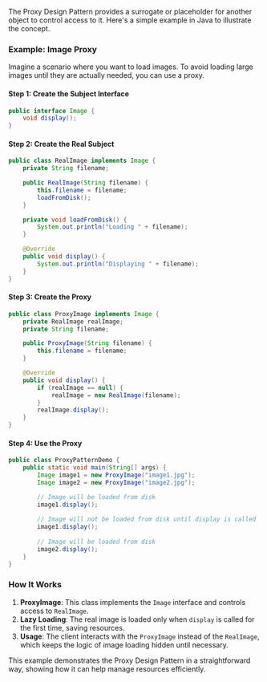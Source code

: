 The Proxy Design Pattern provides a surrogate or placeholder for another object to control access to it. Here's a simple example in Java to illustrate the concept.

### Example: Image Proxy

Imagine a scenario where you want to load images. To avoid loading large images until they are actually needed, you can use a proxy.

#### Step 1: Create the Subject Interface

```java
public interface Image {
    void display();
}
```

#### Step 2: Create the Real Subject

```java
public class RealImage implements Image {
    private String filename;

    public RealImage(String filename) {
        this.filename = filename;
        loadFromDisk();
    }

    private void loadFromDisk() {
        System.out.println("Loading " + filename);
    }

    @Override
    public void display() {
        System.out.println("Displaying " + filename);
    }
}
```

#### Step 3: Create the Proxy

```java
public class ProxyImage implements Image {
    private RealImage realImage;
    private String filename;

    public ProxyImage(String filename) {
        this.filename = filename;
    }

    @Override
    public void display() {
        if (realImage == null) {
            realImage = new RealImage(filename);
        }
        realImage.display();
    }
}
```

#### Step 4: Use the Proxy

```java
public class ProxyPatternDemo {
    public static void main(String[] args) {
        Image image1 = new ProxyImage("image1.jpg");
        Image image2 = new ProxyImage("image2.jpg");

        // Image will be loaded from disk
        image1.display();
        
        // Image will not be loaded from disk until display is called
        image1.display(); 
        
        // Image will be loaded from disk
        image2.display();
    }
}
```

### How It Works

1. **ProxyImage**: This class implements the `Image` interface and controls access to `RealImage`.
2. **Lazy Loading**: The real image is loaded only when `display` is called for the first time, saving resources.
3. **Usage**: The client interacts with the `ProxyImage` instead of the `RealImage`, which keeps the logic of image loading hidden until necessary.

This example demonstrates the Proxy Design Pattern in a straightforward way, showing how it can help manage resources efficiently.
